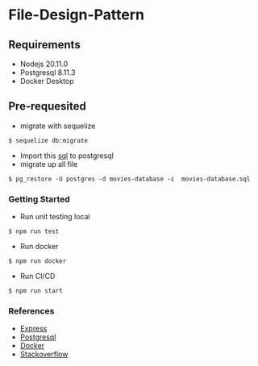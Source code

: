# File-Design-Pattern

## Requirements

* Nodejs 20.11.0
* Postgresql 8.11.3
* Docker Desktop

## Pre-requesited
* migrate with sequelize
```
$ sequelize db:migrate
```

* Import this [sql](https://github.com/fathy17/modul-3-rakamin/blob/master/movies-database.sql) to postgresql
* migrate up all file
```
$ pg_restore -U postgres -d movies-database -c  movies-database.sql
```

### Getting Started

* Run unit testing local
```
$ npm run test
```

* Run docker
```
$ npm run docker
```
* Run CI/CD
```
$ npm run start
```

### References

* [Express](https://expressjs.com)
* [Postgresql](https://www.postgresql.org)
* [Docker](https://hub.docker.com/)
* [Stackoverflow](https://stackoverflow.com)
